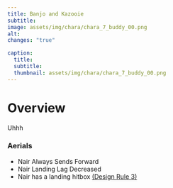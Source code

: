 ```yaml
---
title: Banjo and Kazooie
subtitle: 
image: assets/img/chara/chara_7_buddy_00.png
alt: 
changes: "true"

caption:
  title:
  subtitle: 
  thumbnail: assets/img/chara/chara_7_buddy_00.png
---
```


# Overview
Uhhh

### Aerials
- Nair Always Sends Forward
- Nair Landing Lag Decreased
- Nair has a landing hitbox [(Design Rule 3)](balancedoc)